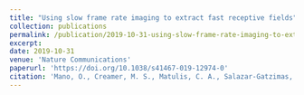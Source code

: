 ```yaml
---
title: "Using slow frame rate imaging to extract fast receptive fields"
collection: publications
permalink: /publication/2019-10-31-using-slow-frame-rate-imaging-to-extract-fast-receptive-fields
excerpt: 
date: 2019-10-31
venue: 'Nature Communications'
paperurl: 'https://doi.org/10.1038/s41467-019-12974-0'
citation: 'Mano, O., Creamer, M. S., Matulis, C. A., Salazar-Gatzimas, E., Chen, J., <b>Zavatone-Veth, J. A.</b>, and Clark, D.A. (2019). &quot;Using slow frame rate imaging to extract fast receptive fields.&quot; <i>Nature Communications</i> 10: 4979.'
---
```


